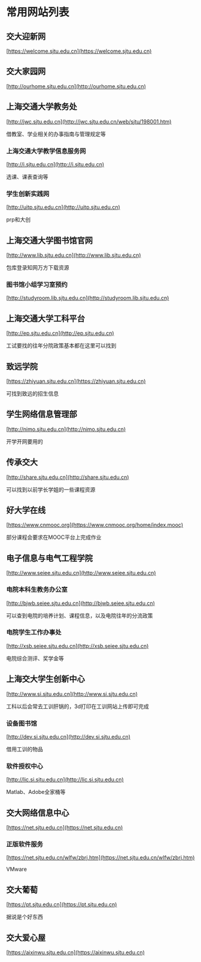 # 常用网站列表

## 交大迎新网

[https://welcome.sjtu.edu.cn](https://welcome.sjtu.edu.cn)

## 交大家园网

[http://ourhome.sjtu.edu.cn](http://ourhome.sjtu.edu.cn)

## 上海交通大学教务处

[http://jwc.sjtu.edu.cn](http://jwc.sjtu.edu.cn/web/sjtu/198001.htm)

借教室、学业相关的办事指南与管理规定等

### 上海交通大学教学信息服务网

[http://i.sjtu.edu.cn](http://i.sjtu.edu.cn)

选课、课表查询等

### 学生创新实践网

[http://uitp.sjtu.edu.cn](http://uitp.sjtu.edu.cn)

prp和大创

## 上海交通大学图书馆官网

[http://www.lib.sjtu.edu.cn](http://www.lib.sjtu.edu.cn)

包库登录知网万方下载资源

### 图书馆小组学习室预约

[http://studyroom.lib.sjtu.edu.cn](http://studyroom.lib.sjtu.edu.cn)

## 上海交通大学工科平台

[http://ep.sjtu.edu.cn](http://ep.sjtu.edu.cn)

工试要找的往年分院政策基本都在这里可以找到

## 致远学院

[https://zhiyuan.sjtu.edu.cn](https://zhiyuan.sjtu.edu.cn)

可找到致远的招生信息

## 学生网络信息管理部

[http://nimo.sjtu.edu.cn](http://nimo.sjtu.edu.cn)

开学开网要用的

## 传承交大

[http://share.sjtu.edu.cn](http://share.sjtu.edu.cn)

可以找到以前学长学姐的一些课程资源

## 好大学在线

[https://www.cnmooc.org](https://www.cnmooc.org/home/index.mooc)

部分课程会要求在MOOC平台上完成作业

## 电子信息与电气工程学院

[http://www.seiee.sjtu.edu.cn](http://www.seiee.sjtu.edu.cn)

### 电院本科生教务办公室

[http://bjwb.seiee.sjtu.edu.cn](http://bjwb.seiee.sjtu.edu.cn)

可以查到电院的培养计划、课程信息，以及电院往年的分流政策

### 电院学生工作办事处

[http://xsb.seiee.sjtu.edu.cn](http://xsb.seiee.sjtu.edu.cn)

电院综合测评、奖学金等

## 上海交大学生创新中心

[http://www.si.sjtu.edu.cn](http://www.si.sjtu.edu.cn)

工科以后会常去工训肝锅的，3d打印在工训网站上传即可完成

### 设备图书馆

[http://dev.si.sjtu.edu.cn](http://dev.si.sjtu.edu.cn)

借用工训的物品

### 软件授权中心

[http://lic.si.sjtu.edu.cn](http://lic.si.sjtu.edu.cn)

Matlab、Adobe全家桶等

## 交大网络信息中心

[https://net.sjtu.edu.cn](https://net.sjtu.edu.cn)

### 正版软件服务

[https://net.sjtu.edu.cn/wlfw/zbrj.htm](https://net.sjtu.edu.cn/wlfw/zbrj.htm)

VMware

## 交大葡萄

[https://pt.sjtu.edu.cn](https://pt.sjtu.edu.cn)

据说是个好东西

## 交大爱心屋

[https://aixinwu.sjtu.edu.cn](https://aixinwu.sjtu.edu.cn)

